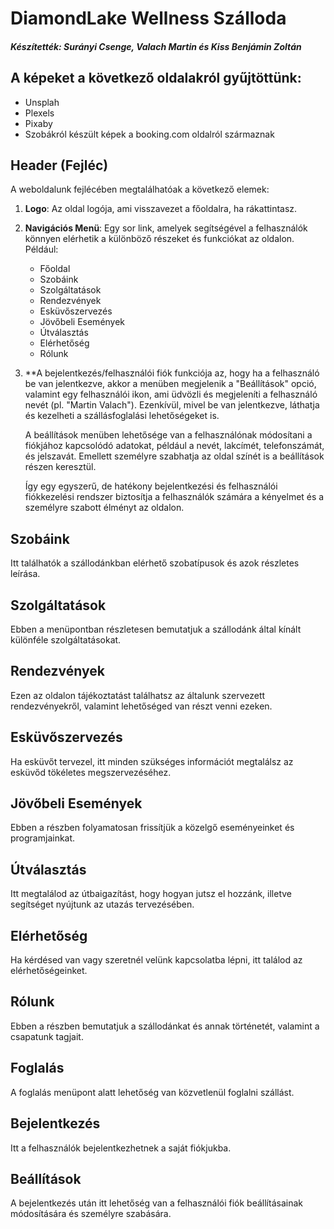# DiamondLake Wellness Szálloda
##### Készítették: Surányi Csenge, Valach Martin és Kiss Benjámin Zoltán

## A képeket a következő oldalakról gyűjtöttünk: 
- Unsplah
- Plexels
- Pixaby
- Szobákról készült képek a booking.com oldalról származnak

## Header (Fejléc)

A weboldalunk fejlécében megtalálhatóak a következő elemek:

1. **Logo**: Az oldal logója, ami visszavezet a főoldalra, ha rákattintasz.
2. **Navigációs Menü**: Egy sor link, amelyek segítségével a felhasználók könnyen elérhetik a különböző részeket és funkciókat az oldalon. Például:
   - Főoldal
   - Szobáink
   - Szolgáltatások
   - Rendezvények
   - Esküvőszervezés
   - Jövőbeli Események
   - Útválasztás
   - Elérhetőség
   - Rólunk
3. **A bejelentkezés/felhasználói fiók funkciója az, hogy ha a felhasználó be van jelentkezve, akkor a menüben megjelenik a "Beállítások" opció, valamint egy felhasználói ikon, ami üdvözli és megjeleníti a 
     felhasználó nevét (pl. "Martin Valach"). Ezenkívül, mivel be van jelentkezve, láthatja és kezelheti a szállásfoglalási lehetőségeket is.

     A beállítások menüben lehetősége van a felhasználónak módosítani a fiókjához kapcsolódó adatokat, például a nevét, lakcímét, telefonszámát, és jelszavát. Emellett személyre szabhatja az oldal színét is a 
     beállítások részen keresztül.

     Így egy egyszerű, de hatékony bejelentkezési és felhasználói fiókkezelési rendszer biztosítja a felhasználók számára a kényelmet és a személyre szabott élményt az oldalon.

## Szobáink

Itt találhatók a szállodánkban elérhető szobatípusok és azok részletes leírása.

## Szolgáltatások

Ebben a menüpontban részletesen bemutatjuk a szállodánk által kínált különféle szolgáltatásokat.

## Rendezvények

Ezen az oldalon tájékoztatást találhatsz az általunk szervezett rendezvényekről, valamint lehetőséged van részt venni ezeken.

## Esküvőszervezés

Ha esküvőt tervezel, itt minden szükséges információt megtalálsz az esküvőd tökéletes megszervezéséhez.

## Jövőbeli Események

Ebben a részben folyamatosan frissítjük a közelgő eseményeinket és programjainkat.

## Útválasztás

Itt megtalálod az útbaigazítást, hogy hogyan jutsz el hozzánk, illetve segítséget nyújtunk az utazás tervezésében.

## Elérhetőség

Ha kérdésed van vagy szeretnél velünk kapcsolatba lépni, itt találod az elérhetőségeinket.

## Rólunk

Ebben a részben bemutatjuk a szállodánkat és annak történetét, valamint a csapatunk tagjait.

## Foglalás

A foglalás menüpont alatt lehetőség van közvetlenül foglalni szállást.

## Bejelentkezés

Itt a felhasználók bejelentkezhetnek a saját fiókjukba.

## Beállítások

A bejelentkezés után itt lehetőség van a felhasználói fiók beállításainak módosítására és személyre szabására.
                                                
